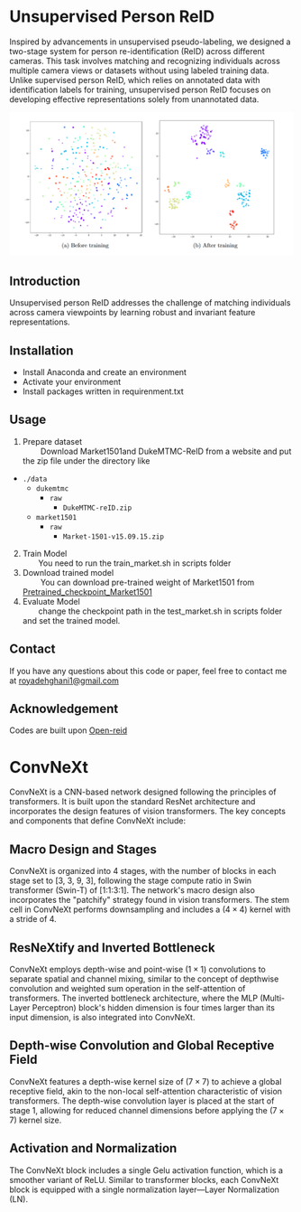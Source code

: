 # Unsupervised Person ReID

Inspired by advancements in unsupervised pseudo-labeling, we designed a two-stage system for person re-identification (ReID) across different cameras. This task involves matching and recognizing individuals across multiple camera views or datasets without using labeled training data. Unlike supervised person ReID, which relies on annotated data with identification labels for training, unsupervised person ReID focuses on developing effective representations solely from unannotated data.

<!-- Image added below -->
<img src="Result.png" alt="ConvNeXt Architecture" width="1000px">


## Introduction
Unsupervised person ReID addresses the challenge of matching individuals across camera viewpoints by learning robust and invariant feature representations.

## Installation
- Install Anaconda and create an environment
- Activate your environment
- Install packages written in requirenment.txt

## Usage
1. Prepare dataset<br>
   &nbsp;&nbsp;&nbsp;&nbsp;&nbsp;&nbsp;&nbsp; Download Market1501and  DukeMTMC-ReID from a website and put the zip file under the directory like

 - `./data`
    - `dukemtmc`
        - `raw`
            - `DukeMTMC-reID.zip`
    - `market1501`
        - `raw`
            - `Market-1501-v15.09.15.zip`

2. Train Model<br>
&nbsp;&nbsp;&nbsp;&nbsp;&nbsp;&nbsp;&nbsp;You need to  run the train_market.sh in scripts folder
3. Download trained model<br>
&nbsp;&nbsp;&nbsp;&nbsp;&nbsp;&nbsp;&nbsp; You can download pre-trained weight of Market1501 from [Pretrained_checkpoint_Market1501](https://drive.google.com/file/d/1uTxz8_ozIM7qbL3p3As1upmqJ1jctWXA/view?usp=drive_link)
4. Evaluate Model<br>
&nbsp;&nbsp;&nbsp;&nbsp;&nbsp;&nbsp;&nbsp;change the checkpoint path in the test_market.sh in scripts folder and set the trained model.

## Contact
If you have any questions about this code or paper, feel free to contact me at [royadehghani1@gmail.com](royadehghani1@gmail.com)

## Acknowledgement
Codes are built upon [Open-reid](https://github.com/Cysu/open-reid)

# ConvNeXt

ConvNeXt is a CNN-based network designed following the principles of transformers. It is built upon the standard ResNet architecture and incorporates the design features of vision transformers. The key concepts and components that define ConvNeXt include:

## Macro Design and Stages

ConvNeXt is organized into 4 stages, with the number of blocks in each stage set to [3, 3, 9, 3], following the stage compute ratio in Swin transformer (Swin-T) of [1:1:3:1]. The network's macro design also incorporates the "patchify" strategy found in vision transformers. The stem cell in ConvNeXt performs downsampling and includes a $(4 \times 4)$ kernel with a stride of 4.

## ResNeXtify and Inverted Bottleneck

ConvNeXt employs depth-wise and point-wise $(1 \times 1)$ convolutions to separate spatial and channel mixing, similar to the concept of depthwise convolution and weighted sum operation in the self-attention of transformers. The inverted bottleneck architecture, where the MLP (Multi-Layer Perceptron) block's hidden dimension is four times larger than its input dimension, is also integrated into ConvNeXt.

## Depth-wise Convolution and Global Receptive Field

ConvNeXt features a depth-wise kernel size of $(7 \times 7)$ to achieve a global receptive field, akin to the non-local self-attention characteristic of vision transformers. The depth-wise convolution layer is placed at the start of stage 1, allowing for reduced channel dimensions before applying the $(7 \times 7)$ kernel size.

## Activation and Normalization

The ConvNeXt block includes a single Gelu activation function, which is a smoother variant of ReLU. Similar to transformer blocks, each ConvNeXt block is equipped with a single normalization layer—Layer Normalization (LN).


